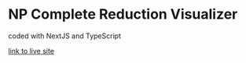 # NP Complete Reduction Visualizer

coded with NextJS and TypeScript

[link to live site](https://shiningaeo.github.io/np-reduction-visualizer/)